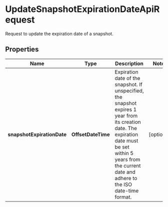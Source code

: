 

# UpdateSnapshotExpirationDateApiRequest

Request to update the expiration date of a snapshot.

## Properties

| Name | Type | Description | Notes |
|------------ | ------------- | ------------- | -------------|
|**snapshotExpirationDate** | **OffsetDateTime** | Expiration date of the snapshot. If unspecified, the snapshot expires 1 year from its creation date. The expiration date must be set within 5 years from the current date and adhere to the ISO date-time format. |  [optional] |



